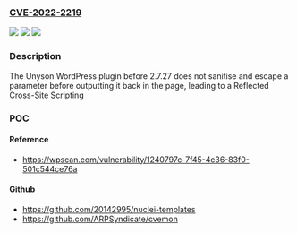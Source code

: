 ### [CVE-2022-2219](https://cve.mitre.org/cgi-bin/cvename.cgi?name=CVE-2022-2219)
![](https://img.shields.io/static/v1?label=Product&message=Unyson&color=blue)
![](https://img.shields.io/static/v1?label=Version&message=2.7.27%3C%202.7.27%20&color=brighgreen)
![](https://img.shields.io/static/v1?label=Vulnerability&message=CWE-79%20Cross-site%20Scripting%20(XSS)&color=brighgreen)

### Description

The Unyson WordPress plugin before 2.7.27 does not sanitise and escape a parameter before outputting it back in the page, leading to a Reflected Cross-Site Scripting

### POC

#### Reference
- https://wpscan.com/vulnerability/1240797c-7f45-4c36-83f0-501c544ce76a

#### Github
- https://github.com/20142995/nuclei-templates
- https://github.com/ARPSyndicate/cvemon

